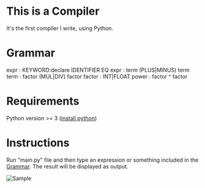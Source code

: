 # This is a Compiler
It's the first compiler I write, using Python.

# Grammar
expr	: KEYWORD:declare IDENTIFIER EQ expr
      : term (PLUS|MINUS) term
term	: factor (MUL|DIV) factor
factor	: INT|FLOAT
power	: factor ^ factor

# Requirements
Python version >= 3 ([install python](https://www.python.org/downloads))

# Instructions
Run "main.py" file and then type an expression or something included in the [Grammar](#grammar). The result will be displayed as output.

![Sample](https://i.imgur.com/AFa2wcH.png)
